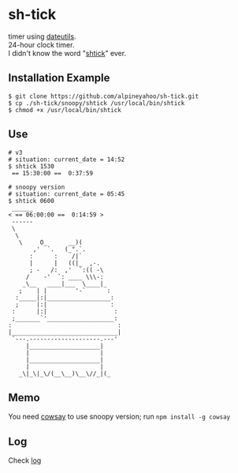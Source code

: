 # sh-tick
timer using [dateutils](https://formulae.brew.sh/formula/dateutils).
<br>
24-hour clock timer.
<br>
I didn't know the word "[shtick](https://en.wikipedia.org/wiki/Shtick)" ever.
## Installation Example

```shell
$ git clone https://github.com/alpineyahoo/sh-tick.git
$ cp ./sh-tick/snoopy/shtick /usr/local/bin/shtick
$ chmod +x /usr/local/bin/shtick
```

## Use

```shell
# v3
# situation: current_date = 14:52
$ shtick 1530
 == 15:30:00 ==  0:37:59
 
# snoopy version
# situation: current_date = 05:45
$ shtick 0600
 ______
< == 06:00:00 ==  0:14:59 >
 ------
 \
  \
   \     O_      __)(
       ,'  `.   (_".`.
      :      :    /|`
      |      |   ((|_  ,-.
      ; -   /:  ,'  `:(( -\
     /    -'  `: ____ \\\-:
    _\__   ____|___  \____|_
   ;    | |        '-`      :
  :_____|:|__________________:
  ;     |:|                  :
 :      |:|                   :
 ;_______`'___________________:
:                              :
|______________________________|
 `---.--------------------.---'
     |____________________|
     |                    |
     |____________________|
     |                    |
   _\|_\|_\/(__\__)\__\//_|(_

```

## Memo
You need [cowsay](https://www.npmjs.com/package/cowsay) to use snoopy version; run `npm install -g cowsay`

## Log
Check [log](/log.md)
